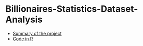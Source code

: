 # Billionaires-Statistics-Dataset-Analysis

- [Summary of the project](https://github.com/amina042297/Billionaires-Statistics-Dataset-Analysis/blob/main/cs544_Project_Bauyrzhan.html)
- [Code in R](https://github.com/amina042297/Billionaires-Statistics-Dataset-Analysis/blob/main/cs544_Project_Bauyrzhan.Rmd)

